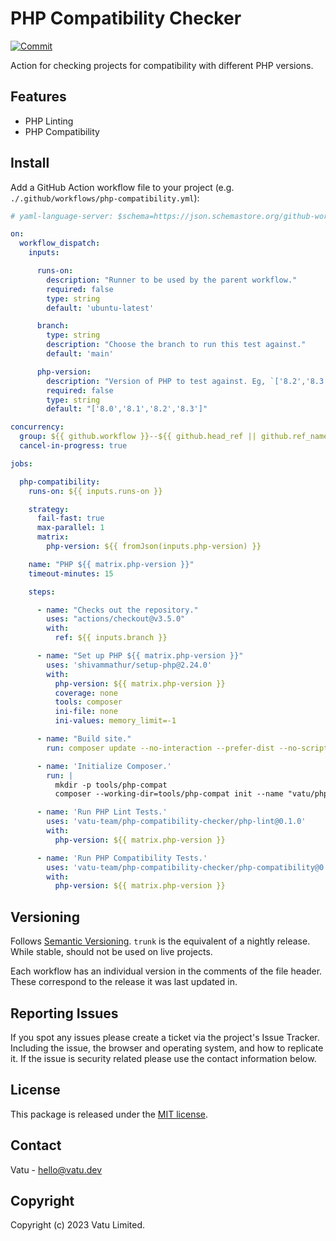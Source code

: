 # PHP Compatibility Checker

[![Commit](https://github.com/vatu-team/php-compatibility-checker/actions/workflows/commit.yml/badge.svg)](https://github.com/vatu-team/php-compatibility-checker/actions/workflows/commit.yml)

Action for checking projects for compatibility with different PHP versions.

## Features

- PHP Linting
- PHP Compatibility

## Install

Add a GitHub Action workflow file to your project (e.g. `./.github/workflows/php-compatibility.yml`):

```yaml
# yaml-language-server: $schema=https://json.schemastore.org/github-workflow.json

on:
  workflow_dispatch:
    inputs:

      runs-on:
        description: "Runner to be used by the parent workflow."
        required: false
        type: string
        default: 'ubuntu-latest'

      branch:
        type: string
        description: "Choose the branch to run this test against."
        default: 'main'

      php-version:
        description: "Version of PHP to test against. Eg, `['8.2','8.3']`"
        required: false
        type: string
        default: "['8.0','8.1','8.2','8.3']"

concurrency:
  group: ${{ github.workflow }}--${{ github.head_ref || github.ref_name }}
  cancel-in-progress: true

jobs:

  php-compatibility:
    runs-on: ${{ inputs.runs-on }}

    strategy:
      fail-fast: true
      max-parallel: 1
      matrix:
        php-version: ${{ fromJson(inputs.php-version) }}

    name: "PHP ${{ matrix.php-version }}"
    timeout-minutes: 15

    steps:

      - name: "Checks out the repository."
        uses: "actions/checkout@v3.5.0"
        with:
          ref: ${{ inputs.branch }}

      - name: "Set up PHP ${{ matrix.php-version }}"
        uses: 'shivammathur/setup-php@2.24.0'
        with:
          php-version: ${{ matrix.php-version }}
          coverage: none
          tools: composer
          ini-file: none
          ini-values: memory_limit=-1

      - name: "Build site."
        run: composer update --no-interaction --prefer-dist --no-scripts --no-dev --ignore-platform-req=php

      - name: 'Initialize Composer.'
        run: |
          mkdir -p tools/php-compat
          composer --working-dir=tools/php-compat init --name "vatu/php-compatibility-checker" --stability stable

      - name: 'Run PHP Lint Tests.'
        uses: 'vatu-team/php-compatibility-checker/php-lint@0.1.0'
        with:
          php-version: ${{ matrix.php-version }}

      - name: 'Run PHP Compatibility Tests.'
        uses: 'vatu-team/php-compatibility-checker/php-compatibility@0.1.0'
        with:
          php-version: ${{ matrix.php-version }}
```

## Versioning

Follows [Semantic Versioning](https://semver.org/). `trunk` is the equivalent
of a nightly release. While stable, should not be used on live projects.

Each workflow has an individual version in the comments of the file header.
These correspond to the release it was last updated in.

## Reporting Issues

If you spot any issues please create a ticket via the project's Issue Tracker.
Including the issue, the browser and operating system, and how to replicate it.
If the issue is security related please use the contact information below.

## License

This package is released under the [MIT license](LICENSE).

## Contact

Vatu - [hello@vatu.dev](hello@vatu.dev)

## Copyright

Copyright (c) 2023 Vatu Limited.
